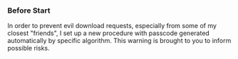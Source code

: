 ### Before Start

In order to prevent evil download requests, especially from some of my closest "friends", I set up a new procedure with passcode generated automatically by specific algorithm. This warning is brought to you to inform possible risks.
